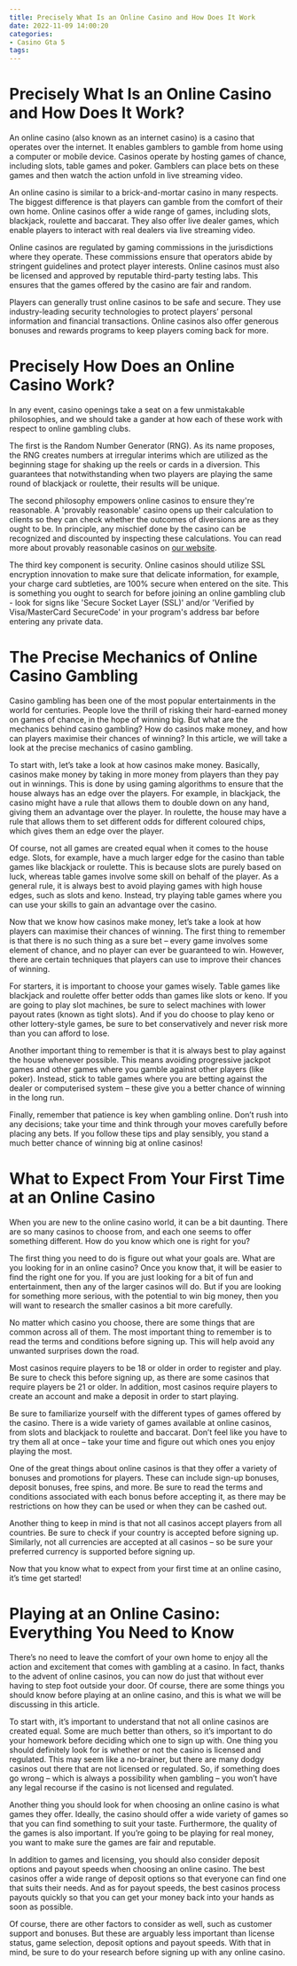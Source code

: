 ```yaml
---
title: Precisely What Is an Online Casino and How Does It Work
date: 2022-11-09 14:00:20
categories:
- Casino Gta 5
tags:
---
```



#  Precisely What Is an Online Casino and How Does It Work?

An online casino (also known as an internet casino) is a casino that operates over the internet. It enables gamblers to gamble from home using a computer or mobile device. Casinos operate by hosting games of chance, including slots, table games and poker. Gamblers can place bets on these games and then watch the action unfold in live streaming video.

An online casino is similar to a brick-and-mortar casino in many respects. The biggest difference is that players can gamble from the comfort of their own home. Online casinos offer a wide range of games, including slots, blackjack, roulette and baccarat. They also offer live dealer games, which enable players to interact with real dealers via live streaming video.

Online casinos are regulated by gaming commissions in the jurisdictions where they operate. These commissions ensure that operators abide by stringent guidelines and protect player interests. Online casinos must also be licensed and approved by reputable third-party testing labs. This ensures that the games offered by the casino are fair and random.

Players can generally trust online casinos to be safe and secure. They use industry-leading security technologies to protect players’ personal information and financial transactions. Online casinos also offer generous bonuses and rewards programs to keep players coming back for more.

#  Precisely How Does an Online Casino Work?

In any event, casino openings take a seat on a few unmistakable philosophies, and we should take a gander at how each of these work with respect to online gambling clubs.

The first is the Random Number Generator (RNG). As its name proposes, the RNG creates numbers at irregular interims which are utilized as the beginning stage for shaking up the reels or cards in a diversion. This guarantees that notwithstanding when two players are playing the same round of blackjack or roulette, their results will be unique.

The second philosophy empowers online casinos to ensure they're reasonable. A 'provably reasonable' casino opens up their calculation to clients so they can check whether the outcomes of diversions are as they ought to be. In principle, any mischief done by the casino can be recognized and discounted by inspecting these calculations. You can read more about provably reasonable casinos on [our website](https://www.onlinecasinoportal.co.uk/).

The third key component is security. Online casinos should utilize SSL encryption innovation to make sure that delicate information, for example, your charge card subtleties, are 100% secure when entered on the site. This is something you ought to search for before joining an online gambling club - look for signs like 'Secure Socket Layer (SSL)' and/or 'Verified by Visa/MasterCard SecureCode' in your program's address bar before entering any private data.

#  The Precise Mechanics of Online Casino Gambling

Casino gambling has been one of the most popular entertainments in the world for centuries. People love the thrill of risking their hard-earned money on games of chance, in the hope of winning big. But what are the mechanics behind casino gambling? How do casinos make money, and how can players maximise their chances of winning? In this article, we will take a look at the precise mechanics of casino gambling.

To start with, let’s take a look at how casinos make money. Basically, casinos make money by taking in more money from players than they pay out in winnings. This is done by using gaming algorithms to ensure that the house always has an edge over the players. For example, in blackjack, the casino might have a rule that allows them to double down on any hand, giving them an advantage over the player. In roulette, the house may have a rule that allows them to set different odds for different coloured chips, which gives them an edge over the player.

Of course, not all games are created equal when it comes to the house edge. Slots, for example, have a much larger edge for the casino than table games like blackjack or roulette. This is because slots are purely based on luck, whereas table games involve some skill on behalf of the player. As a general rule, it is always best to avoid playing games with high house edges, such as slots and keno. Instead, try playing table games where you can use your skills to gain an advantage over the casino.

Now that we know how casinos make money, let’s take a look at how players can maximise their chances of winning. The first thing to remember is that there is no such thing as a sure bet – every game involves some element of chance, and no player can ever be guaranteed to win. However, there are certain techniques that players can use to improve their chances of winning.

For starters, it is important to choose your games wisely. Table games like blackjack and roulette offer better odds than games like slots or keno. If you are going to play slot machines, be sure to select machines with lower payout rates (known as tight slots). And if you do choose to play keno or other lottery-style games, be sure to bet conservatively and never risk more than you can afford to lose.

Another important thing to remember is that it is always best to play against the house whenever possible. This means avoiding progressive jackpot games and other games where you gamble against other players (like poker). Instead, stick to table games where you are betting against the dealer or computerised system – these give you a better chance of winning in the long run.

Finally, remember that patience is key when gambling online. Don’t rush into any decisions; take your time and think through your moves carefully before placing any bets. If you follow these tips and play sensibly, you stand a much better chance of winning big at online casinos!

#  What to Expect From Your First Time at an Online Casino 

When you are new to the online casino world, it can be a bit daunting. There are so many casinos to choose from, and each one seems to offer something different. How do you know which one is right for you? 

The first thing you need to do is figure out what your goals are. What are you looking for in an online casino? Once you know that, it will be easier to find the right one for you. If you are just looking for a bit of fun and entertainment, then any of the larger casinos will do. But if you are looking for something more serious, with the potential to win big money, then you will want to research the smaller casinos a bit more carefully. 

No matter which casino you choose, there are some things that are common across all of them. The most important thing to remember is to read the terms and conditions before signing up. This will help avoid any unwanted surprises down the road. 

Most casinos require players to be 18 or older in order to register and play. Be sure to check this before signing up, as there are some casinos that require players be 21 or older. In addition, most casinos require players to create an account and make a deposit in order to start playing. 

Be sure to familiarize yourself with the different types of games offered by the casino. There is a wide variety of games available at online casinos, from slots and blackjack to roulette and baccarat. Don’t feel like you have to try them all at once – take your time and figure out which ones you enjoy playing the most. 

One of the great things about online casinos is that they offer a variety of bonuses and promotions for players. These can include sign-up bonuses, deposit bonuses, free spins, and more. Be sure to read the terms and conditions associated with each bonus before accepting it, as there may be restrictions on how they can be used or when they can be cashed out. 

Another thing to keep in mind is that not all casinos accept players from all countries. Be sure to check if your country is accepted before signing up. Similarly, not all currencies are accepted at all casinos – so be sure your preferred currency is supported before signing up. 

Now that you know what to expect from your first time at an online casino, it’s time get started!

#  Playing at an Online Casino: Everything You Need to Know

There’s no need to leave the comfort of your own home to enjoy all the action and excitement that comes with gambling at a casino. In fact, thanks to the advent of online casinos, you can now do just that without ever having to step foot outside your door. Of course, there are some things you should know before playing at an online casino, and this is what we will be discussing in this article.

To start with, it’s important to understand that not all online casinos are created equal. Some are much better than others, so it’s important to do your homework before deciding which one to sign up with. One thing you should definitely look for is whether or not the casino is licensed and regulated. This may seem like a no-brainer, but there are many dodgy casinos out there that are not licensed or regulated. So, if something does go wrong – which is always a possibility when gambling – you won’t have any legal recourse if the casino is not licensed and regulated.

Another thing you should look for when choosing an online casino is what games they offer. Ideally, the casino should offer a wide variety of games so that you can find something to suit your taste. Furthermore, the quality of the games is also important. If you’re going to be playing for real money, you want to make sure the games are fair and reputable.

In addition to games and licensing, you should also consider deposit options and payout speeds when choosing an online casino. The best casinos offer a wide range of deposit options so that everyone can find one that suits their needs. And as for payout speeds, the best casinos process payouts quickly so that you can get your money back into your hands as soon as possible.

Of course, there are other factors to consider as well, such as customer support and bonuses. But these are arguably less important than license status, game selection, deposit options and payout speeds. With that in mind, be sure to do your research before signing up with any online casino.